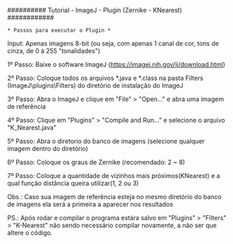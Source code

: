 ########## Tutorial - ImageJ - Plugin (Zernike - KNearest) ############

	* Passos para executar o Plugin *

Input: Apenas imagens 8-bit (ou seja, com apenas 1 canal de cor, tons de cinza, de 0 á 255 "tonalidades")

1º Passo:
 Baixe o software ImageJ (https://imagej.nih.gov/ij/download.html)

2º Passo:
 Coloque todos os arquivos *.java e *.class na pasta Filters (ImageJ\plugins\Filters) do diretório de instalação do ImageJ

3º Passo: 
 Abra o ImageJ e clique em "File" > "Open..." e abra uma imagem de referência

4º Passo:
 Clique em "Plugins" > "Compile and Run..." e selecione o arquivo "K_Nearest.java"

5º Passo: 
 Abra o diretorio do banco de imagens (selecione qualquer imagem dentro do diretório)

6º Passo:
 Coloque os graus de Zernike (recomendado: 2 ~ 8)

7º Passo:
 Coloque a quantidade de vizinhos mais próximos(KNearest) e a qual função distância queira utilizar(1, 2 ou 3)


Obs.: Caso sua imagem de referência esteja no mesmo diretório do banco de imagens ela será a primeira a aparecer nos resultados

PS.: Após rodar e compilar o programa estára salvo em "Plugins" > "Filters" > "K-Nearest" não sendo necessário compilar novamente, a não ser que altere o código.
